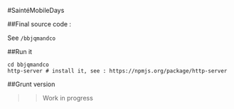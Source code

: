 #SaintéMobileDays

##Final source code :

See `/bbjqmandco`

##Run it

    cd bbjqmandco
    http-server # install it, see : https://npmjs.org/package/http-server

##Grunt version

>>Work in progress


